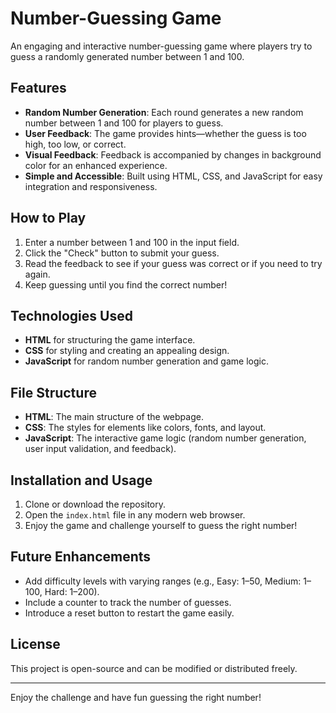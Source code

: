 # Number-Guessing Game

An engaging and interactive number-guessing game where players try to guess a randomly generated number between 1 and 100.

## Features

- **Random Number Generation**: Each round generates a new random number between 1 and 100 for players to guess.
- **User Feedback**: The game provides hints—whether the guess is too high, too low, or correct.
- **Visual Feedback**: Feedback is accompanied by changes in background color for an enhanced experience.
- **Simple and Accessible**: Built using HTML, CSS, and JavaScript for easy integration and responsiveness.

## How to Play

1. Enter a number between 1 and 100 in the input field.
2. Click the "Check" button to submit your guess.
3. Read the feedback to see if your guess was correct or if you need to try again.
4. Keep guessing until you find the correct number!

## Technologies Used

- **HTML** for structuring the game interface.
- **CSS** for styling and creating an appealing design.
- **JavaScript** for random number generation and game logic.

## File Structure

- **HTML**: The main structure of the webpage.
- **CSS**: The styles for elements like colors, fonts, and layout.
- **JavaScript**: The interactive game logic (random number generation, user input validation, and feedback).

## Installation and Usage

1. Clone or download the repository.
2. Open the `index.html` file in any modern web browser.
3. Enjoy the game and challenge yourself to guess the right number!

## Future Enhancements

- Add difficulty levels with varying ranges (e.g., Easy: 1–50, Medium: 1–100, Hard: 1–200).
- Include a counter to track the number of guesses.
- Introduce a reset button to restart the game easily.

## License

This project is open-source and can be modified or distributed freely.

---

Enjoy the challenge and have fun guessing the right number!
